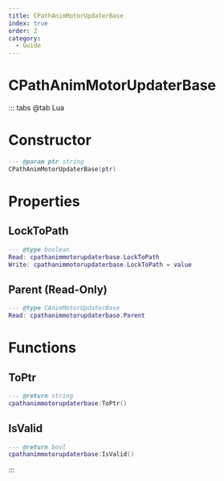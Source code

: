 ```yaml
---
title: CPathAnimMotorUpdaterBase
index: true
order: 2
category:
  - Guide
---
```


# CPathAnimMotorUpdaterBase

::: tabs
@tab Lua
# Constructor
```lua
--- @param ptr string
CPathAnimMotorUpdaterBase(ptr)
```
# Properties
## LockToPath 
```lua
--- @type boolean
Read: cpathanimmotorupdaterbase.LockToPath
Write: cpathanimmotorupdaterbase.LockToPath = value
```
## Parent (Read-Only)
```lua
--- @type CAnimMotorUpdaterBase
Read: cpathanimmotorupdaterbase.Parent
```
# Functions
## ToPtr
```lua
--- @return string
cpathanimmotorupdaterbase:ToPtr()
```
## IsValid
```lua
--- @return bool
cpathanimmotorupdaterbase:IsValid()
```

:::